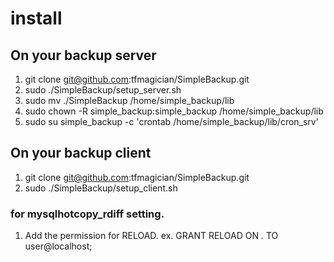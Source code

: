 # install #

## On your backup server ##

1. git clone git@github.com:tfmagician/SimpleBackup.git 
2. sudo ./SimpleBackup/setup_server.sh
3. sudo mv ./SimpleBackup /home/simple_backup/lib
4. sudo chown -R simple_backup:simple_backup /home/simple_backup/lib
5. sudo su simple_backup -c 'crontab /home/simple_backup/lib/cron_srv'

## On your backup client ##

1. git clone git@github.com:tfmagician/SimpleBackup.git 
2. sudo ./SimpleBackup/setup_client.sh

### for mysqlhotcopy_rdiff setting. ###

1. Add the permission for RELOAD.
  ex. GRANT RELOAD ON *.* TO user@localhost;
